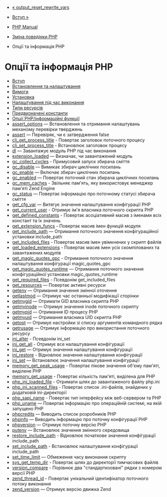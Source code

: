- [«
output_reset_rewrite_vars](function.output-reset-rewrite-vars.md)
- [Вступ »](intro.info.md)

- [PHP Manual](index.md)
- [Зміна поведінки PHP](refs.basic.php.md)
- Опції та інформація PHP

# Опції та інформація PHP

- [Вступ](intro.info.md)
- [Встановлення та налаштування](info.setup.md)
- [Вимоги](info.requirements.md)
- [Установка](info.installation.md)
- [Налаштування під час виконання](info.configuration.md)
- [Типи ресурсів](info.resources.md)
- [Предвизначені константи](info.constants.md)
- [Опції PHP/інформаційні функції](ref.info.md)
- [assert_options](function.assert-options.md) — Встановлення та
отримання налаштувань механізму перевірки тверджень
- [assert](function.assert.md) — Перевіряє, чи є
затвердження false
- [cli_get_process_title](function.cli-get-process-title.md) -
Повертає заголовок поточного процесу
- [cli_set_process_title](function.cli-set-process-title.md) -
Встановлює заголовок процесу
- [dl](function.dl.md) — Завантажує модуль PHP під час
виконання
- [extension_loaded](function.extension-loaded.md) — Визначає,
чи завантажений модуль
- [gc_collect_cycles](function.gc-collect-cycles.md) -
Примусовий запуск збирача сміття
- [gc_disable](function.gc-disable.md) — Вимикає збирач
циклічних посилань
- [gc_enable](function.gc-enable.md) — Включає збирач
циклічних посилань
- [gc_enabled](function.gc-enabled.md) — Повертає поточний
стан збирача циклічних посилань
- [gc_mem_caches](function.gc-mem-caches.md) - Звільняє
пам'ять, яку використовує менеджер пам'яті Zend Engine
- [gc_status](function.gc-status.md) — Повертає інформацію про
поточному статусі збирача сміття
- [get_cfg_var](function.get-cfg-var.md) — Витягує значення
налаштування конфігурації PHP
- [get_current_user](function.get-current-user.md) - Отримує
ім'я власника поточного скрипта PHP
- [get_defined_constants](function.get-defined-constants.md) -
Повертає асоціативний масив з іменами всіх констант та їх
значень
- [get_extension_funcs](function.get-extension-funcs.md) -
Повертає масив імен функцій модуля
- [get_include_path](function.get-include-path.md) — Отримання
поточного значення конфігураційної установки include_path
- [get_included_files](function.get-included-files.md) -
Повертає масив імен увімкнених у скрипт файлів
- [get_loaded_extensions](function.get-loaded-extensions.md) -
Повертає масив імен усіх скомпілованих та завантажених
модулів
- [get_magic_quotes_gpc](function.get-magic-quotes-gpc.md) -
Отримання поточного значення налаштування конфігурації
magic_quotes_gpc
- [get_magic_quotes_runtime](function.get-magic-quotes-runtime.md)
— Отримання поточного значення конфігураційної установки
magic_quotes_runtime
- [get_required_files](function.get-required-files.md) -
Псевдонім get_included_files
- [get_resources](function.get-resources.md) — Повертає
активні ресурси
- [getenv](function.getenv.md) — Отримання значення змінної
оточення
- [getlastmod](function.getlastmod.md) — Отримує час
останньої модифікації сторінки
- [getmygid](function.getmygid.md) — Отримати GID власника
скрипта PHP
- [getmyinode](function.getmyinode.md) — Отримує значення inode
поточного скрипту
- [getmypid](function.getmypid.md) — Отримання ID процесу PHP
- [getmyuid](function.getmyuid.md) — Отримання власника UID
скрипта PHP
- [getopt](function.getopt.md) — Отримує настройки зі списку
аргументів командного рядка
- [getrusage](function.getrusage.md) — Отримує інформацію про
використання поточного ресурсу
- [ini_alter](function.ini-alter.md) - Псевдонім ini_set
- [ini_get_all](function.ini-get-all.md) - Отримує все
налаштування конфігурації
- [ini_get](function.ini-get.md) — Отримує значення налаштування
конфігурації
- [ini_restore](function.ini-restore.md) - Відновлює
значення налаштування конфігурації
- [ini_set](function.ini-set.md) — Встановлює значення
налаштування конфігурації
- [memory_get_peak_usage](function.memory-get-peak-usage.md) -
Повертає пікове значення об'єму пам'яті, виділене PHP
- [memory_get_usage](function.memory-get-usage.md) - Повертає
кількість пам'яті, виділена для PHP
- [php_ini_loaded_file](function.php-ini-loaded-file.md) -
Отримати шлях до завантаженого файлу php.ini
- [php_ini_scanned_files](function.php-ini-scanned-files.md) -
Повертає список .ini-файлів, знайдених у додатковій
ini-директорії
- [php_sapi_name](function.php-sapi-name.md) - Повертає тип
інтерфейсу між веб-сервером та PHP
- [php_uname](function.php-uname.md) — Повертає інформацію про
операційній системі, на якій запущено PHP
- [phpcredits](function.phpcredits.md) — Виводить список
розробників PHP
- [phpinfo](function.phpinfo.md) — Виводить інформацію про поточну
конфігурації PHP
- [phpversion](function.phpversion.md) — Отримує поточну версію
PHP
- [putenv](function.putenv.md) — Встановлює значення
змінного середовища
- [restore_include_path](function.restore-include-path.md) -
Відновлює початкове значення конфігурації
include_path
- [set_include_path](function.set-include-path.md) -
Встановлює налаштування конфігурації include_path
- [set_time_limit](function.set-time-limit.md) — Обмеження
часу виконання скрипту
- [sys_get_temp_dir](function.sys-get-temp-dir.md) - Повертає
шлях до директорії тимчасових файлів
- [version_compare](function.version-compare.md) - Порівнює
два "стандартизовані" рядки з номером версії PHP
- [zend_thread_id](function.zend-thread-id.md) - Повертає
унікальний ідентифікатор поточного потоку виконання
- [zend_version](function.zend-version.md) — Отримує версію
движка Zend
